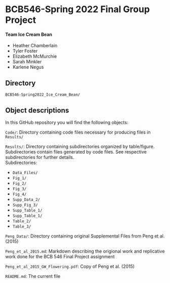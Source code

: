 
# BCB546-Spring 2022 Final Group Project
 #### Team Ice Cream Bean

 - Heather Chamberlain
 - Tyler Foster
 - Elizabeth McMurchie
 - Sarah Minkler
 - Karlene Negus

## Directory
`BCB546-Spring2022_Ice_Cream_Bean/`

## Object descriptions
In this GitHub repository you will find the following objects:  

`Code/`: Directory containing code files necessary for producing files in `Results/`

`Results/`: Directory containing subdirectories organized by table/figure. Subdirectories contain files generated by code files. See respective subdirectories for further details.  
Subdirectories:
  - `Data_Files/`
  - `Fig_1/`
  - `Fig_2/`
  - `Fig_3/`
  - `Fig_4/`
  - `Supp_Data_2/`
  - `Supp_Fig_3/`
  - `Supp_Table_1/`
  - `Supp_Table_1/`
  - `Table_2/`
  - `Table_3/`

`Peng_Data/`: Directory containing original Supplemental Files from Peng et al. (2015)  

`Peng_et_al_2015.md`: Markdown describing the origional work and replicative work done for the BCB 546 Final Project assignment

`Peng_et_al_2015_GW_Flowering.pdf`: Copy of Peng et al. (2015)

`README.md`: The current file
